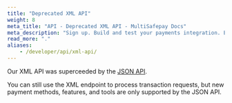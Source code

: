 ```yaml
---
title: "Deprecated XML API"
weight: 8
meta_title: "API - Deprecated XML API - MultiSafepay Docs"
meta_description: "Sign up. Build and test your payments integration. Explore our products and services. Use our API reference, SDKs, and wrappers. Get support."
read_more: "."
aliases:
    - /developer/api/xml-api/
---
```


Our XML API was superceeded by the [JSON API](/api).

You can still use the XML endpoint to process transaction requests, but new payment methods, features, and tools are only supported by the JSON API.


